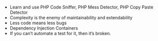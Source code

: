 * Learn and use PHP Code Sniffer, PHP Mess Detector, PHP Copy Paste Detector
* Complexity is the enemy of maintainability and extendability
* Less code means less bugs
* Dependency Injection Containers
* If you can’t automate a test for it, then it’s broken.
